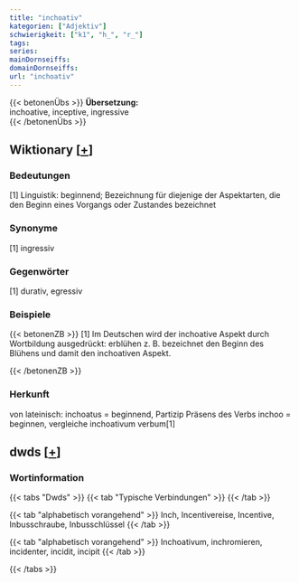 ```yaml
---
title: "inchoativ"
kategorien: ["Adjektiv"]
schwierigkeit: ["k1", "h_", "r_"]
tags:
series:
mainDornseiffs:
domainDornseiffs:
url: "inchoativ"
---
```


{{< betonenÜbs >}}
**Übersetzung:**  
inchoative, inceptive, ingressive  
{{< /betonenÜbs >}}

## Wiktionary [[+](https://de.wiktionary.org/wiki/inchoativ)]

### Bedeutungen
[1] Linguistik: beginnend; Bezeichnung für diejenige der Aspektarten, die den Beginn eines Vorgangs oder Zustandes bezeichnet  

### Synonyme
[1] ingressiv  

### Gegenwörter
[1] durativ, egressiv  

### Beispiele
{{< betonenZB >}}
[1] Im Deutschen wird der inchoative Aspekt durch Wortbildung ausgedrückt: erblühen z. B. bezeichnet den Beginn des Blühens und damit den inchoativen Aspekt.  

{{< /betonenZB >}}
### Herkunft
von lateinisch: inchoatus = beginnend, Partizip Präsens des Verbs inchoo = beginnen, vergleiche inchoativum verbum[1]  



## dwds [[+](https://www.dwds.de/wb/inchoativ)]

### Wortinformation
{{< tabs "Dwds" >}}
{{< tab "Typische Verbindungen" >}}
{{< /tab >}}

{{< tab "alphabetisch vorangehend" >}}
Inch, Incentivereise, Incentive, Inbusschraube, Inbusschlüssel
{{< /tab >}}

{{< tab "alphabetisch vorangehend" >}}
Inchoativum, inchromieren, incidenter, incidit, incipit
{{< /tab >}}

{{< /tabs >}}

